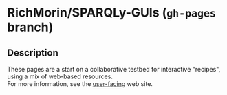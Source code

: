 # RichMorin/SPARQLy-GUIs (`gh-pages` branch)

## Description

These pages are a start on a collaborative testbed for interactive "recipes",
using a mix of web-based resources.<br>
For more information, see the
[user-facing](http://richmorin.github.com/SPARQLy-GUIs) web site.
